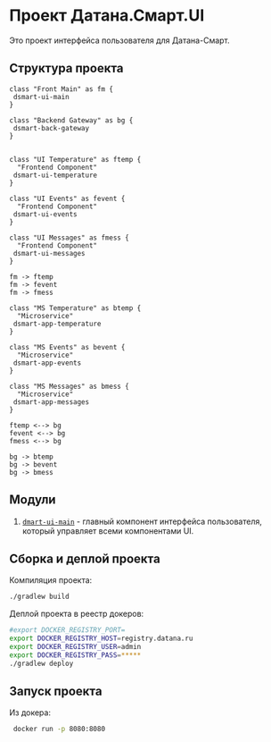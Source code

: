 # Проект Датана.Смарт.UI

Это проект интерфейса пользователя для Датана-Смарт.

## Структура проекта

```plantuml
class "Front Main" as fm {
 dsmart-ui-main
}

class "Backend Gateway" as bg {
 dsmart-back-gateway
}


class "UI Temperature" as ftemp {
  "Frontend Component"
 dsmart-ui-temperature
}

class "UI Events" as fevent {
  "Frontend Component"
 dsmart-ui-events
}

class "UI Messages" as fmess {
  "Frontend Component"
 dsmart-ui-messages
}

fm -> ftemp
fm -> fevent
fm -> fmess

class "MS Temperature" as btemp {
  "Microservice"
 dsmart-app-temperature
}

class "MS Events" as bevent {
  "Microservice"
 dsmart-app-events
}

class "MS Messages" as bmess {
  "Microservice"
 dsmart-app-messages
}

ftemp <--> bg
fevent <--> bg
fmess <--> bg

bg -> btemp
bg -> bevent
bg -> bmess
```

## Модули

1. [`dmart-ui-main`](dsmart-ui-main/README.md) - главный компонент интерфейса пользователя, который управляет всеми 
компонентами UI.

## Сборка и деплой проекта

Компиляция проекта:
```bash
./gradlew build
```

Деплой проекта в реестр докеров:
```bash
#export DOCKER_REGISTRY_PORT=
export DOCKER_REGISTRY_HOST=registry.datana.ru
export DOCKER_REGISTRY_USER=admin
export DOCKER_REGISTRY_PASS=*****
./gradlew deploy
```

## Запуск проекта

Из докера:
```bash
 docker run -p 8080:8080 
```
